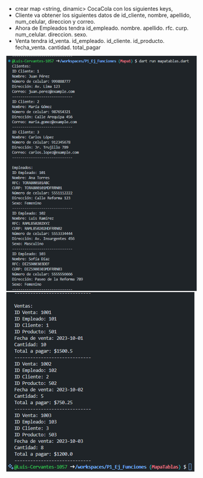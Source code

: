 - crear map <string, dinamic> CocaCola con los siguientes keys, 
- Cliente va obtener los siguientes datos de id_cliente, nombre, apellido, num_celular, direccion y correo.
- Ahora de Empleados tendra id_empleado. nombre. apellido. rfc. curp. num_celular. direccion. sexo.                                
- Venta tendra id_venta. id_empleado. id_cliente. id_producto. fecha_venta. cantidad. total_pagar

![alt text](image-10.png)
![alt text](image-11.png)